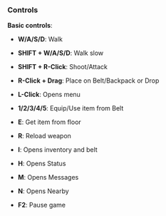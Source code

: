 ### Controls

**Basic controls**:
- **W/A/S/D**: Walk
- **SHIFT + W/A/S/D**: Walk slow
- **SHIFT + R-Click**: Shoot/Attack
- **R-Click + Drag**: Place on Belt/Backpack or Drop
- **L-Click**: Opens menu 
- **1/2/3/4/5**: Equip/Use item from Belt

- **E**: Get item from floor
- **R**: Reload weapon

- **I**: Opens inventory and belt
- **H**: Opens Status
- **M**: Opens Messages
- **N**: Opens Nearby

- **F2**: Pause game